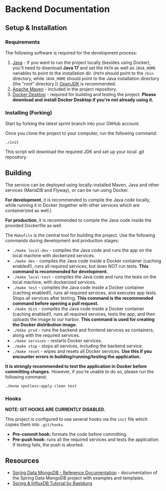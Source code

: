 # Backend Documentation

## Setup & Installation

### Requirements

The following software is required for the development process:

1. [Java](https://openjdk.org/) - if you want to run the project locally (besides using Docker), you'll need to download **Java 17** and set the `PATH` as well as `JAVA_HOME` variables to point to the installation dir. (`PATH` should point to the `/bin` directory, while `JAVA_HOME` should point to the Java installation directory (the "root" directory.)) [OpenJDK](https://openjdk.org/) is recommended.
2. [Apache Maven](https://maven.apache.org/install.html) - included in the project repository.
3. [Docker Desktop](https://www.docker.com/products/docker-desktop/) - required for building and testing the project. **Please download and install Docker Desktop if you're not already using it.**

### Installing (Forking)

Start by forking the latest sprint branch into your GitHub account.

Once you clone the project to your computer, run the following command:

```shell
./init
```

This script will download the required JDK and set up your local .git 
repository.

## Building

The service can be deployed using locally-installed Maven, Java and other services (MariaDB and Flyway), or can be run using Docker.

**For development**, it is recommended to compile the Java code locally, while running it in Docker (together with other services which are containerized as well.)

**For production**, it is recommended to compile the Java code inside the provided Dockerfile as well.

The `Makefile` is the central tool for building the project. Use the following commands during development and production stages:

- `./make local-dev` - compiles the Java code and runs the app on the local machine with dockerized services.
- `./make dev` - compiles the Java code inside a Docker container (caching enabled!), runs all required services, but does NOT run tests. **This command is recommended for development.**
- `./make local-test` - compiles the Java code and runs the tests on the local machine, with dockerized services.
- `./make test` - compiles the Java code inside a Docker container (caching enabled!), runs all required services, and executes app tests. Stops all services after testing. **This command is the recommended command before opening a pull request.**
- `./make dist` - compiles the Java code inside a Docker container (caching enabled!), runs all required services, tests the app, and then uploads the image to our harbor. **This command is used for creating the Docker distribution image.**
- `./make prod` - runs the backend and frontend services as containers, along with the required services.
- `./make services` - restarts Docker services.
- `./make stop` - stops all services, including the backend service.
- `./make reset` - wipes and resets all Docker services. **Use this if you encounter errors in building/running/testing the application.**

**It is strongly recommended to test the application in Docker before committing changes.** However, if you're unable to do so, please run the following command:

```shell
./mvnw spotless:apply clean test
```

### Hooks

**NOTE: GIT HOOKS ARE CURRENTLY DISABLED.**

This project is configured to use several hooks via the `init` file which copies them into `.git/hooks`.

- **Pre-commit hook:** formats the code before committing.
- **Pre-push hook:** runs all the required services and tests the application. If testing fails, the push is aborted.

## Resources

- [Spring Data MongoDB - Reference Documentation](https://docs.spring.io/spring-data/mongodb/docs/current/reference/html/) - documentation of the Spring Data MongoDB project with examples and templates.
- [Spring & InfluxDB Tutorial by Baeldung](https://www.baeldung.com/java-influxdb)